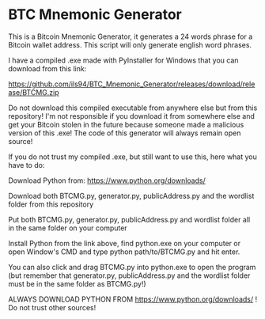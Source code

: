 # BTC Mnemonic Generator
This is a Bitcoin Mnemonic Generator, it generates a 24 words phrase for a Bitcoin wallet address. This script will only generate english word phrases.

I have a compiled .exe made with PyInstaller for Windows that you can download from this link: 

https://github.com/ils94/BTC_Mnemonic_Generator/releases/download/release/BTCMG.zip

Do not download this compiled executable from anywhere else but from this repository! I'm not responsible if you download it from somewhere else and get your Bitcoin stolen in the future because someone made a malicious version of this .exe! The code of this generator will always remain open source!

If you do not trust my compiled .exe, but still want to use this, here what you have to do:

Download Python from: https://www.python.org/downloads/

Download both BTCMG.py, generator.py, publicAddress.py and the wordlist folder from this repository

Put both BTCMG.py, generator.py, publicAddress.py and wordlist folder all in the same folder on your computer

Install Python from the link above, find python.exe on your computer or open Window's CMD and type python path/to/BTCMG.py and hit enter.

You can also click and drag BTCMG.py into python.exe to open the program (but remember that generator.py, publicAddress.py and the wordlist folder must be in the same folder as BTCMG.py!)

ALWAYS DOWNLOAD PYTHON FROM https://www.python.org/downloads/ ! Do not trust other sources!
